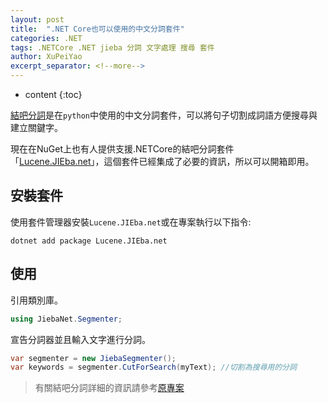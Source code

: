```yaml
---
layout: post
title:  ".NET Core也可以使用的中文分詞套件"
categories: .NET
tags: .NETCore .NET jieba 分詞 文字處理 搜尋 套件
author: XuPeiYao
excerpt_separator: <!--more-->
---
```


- content
{:toc}

[結吧分詞](https://github.com/fxsjy/jieba)是在`python`中使用的中文分詞套件，可以將句子切割成詞語方便搜尋與建立關鍵字。

現在在NuGet上也有人提供支援.NETCore的結吧分詞套件「[Lucene.JIEba.net](https://www.nuget.org/packages/Lucene.JIEba.net/)」，這個套件已經集成了必要的資訊，所以可以開箱即用。

<!--more-->

## 安裝套件

使用套件管理器安裝`Lucene.JIEba.net`或在專案執行以下指令:

```shell
dotnet add package Lucene.JIEba.net
```

## 使用

引用類別庫。

```csharp
using JiebaNet.Segmenter;
```

宣告分詞器並且輸入文字進行分詞。

```csharp
var segmenter = new JiebaSegmenter();
var keywords = segmenter.CutForSearch(myText); //切割為搜尋用的分詞
```

> 有關結吧分詞詳細的資訊請參考[原專案](https://github.com/fxsjy/jieba)
